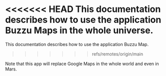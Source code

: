 <<<<<<< HEAD
This documentation describes how to use the application Buzzu Maps in the whole universe.
=======
This documentation describes how to use the application Buzzu Map.
>>>>>>> refs/remotes/origin/main

Note that this app will replace Google Maps in the whole world and even in Mars.
